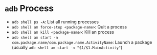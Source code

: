 # `adb` Process

- `adb shell ps -A`: List all running processes
- `adb shell am force-stop <package-name>`: Quit a process
- `adb shell am kill <package-name>`: Kill an process
- `adb shell am start -n com.package.name/com.package.name.ActivityName`: Launch a package (usually `adb shell am start -n "$1/$1.MainActivity"`)
